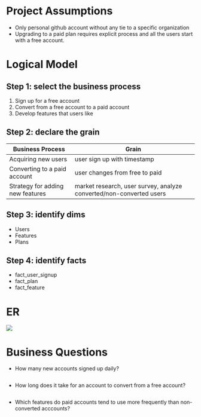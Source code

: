 # Project Assumptions
* Only personal github account without any tie to a specific organization
* Upgrading to a paid plan requires explicit process and all the users start with a free account. 
# Logical Model

## Step 1: select the business process
1. Sign up for a free account
2. Convert from a free account to a paid account
3. Develop features that users like

## Step 2: declare the grain
|Business Process | Grain |
|---|---|
|Acquiring new users| user sign up with timestamp|
|Converting to a paid account| user changes from free to paid|
| Strategy for adding new features | market research, user survey, analyze converted/non-converted users |

## Step 3: identify dims
* Users
* Features
* Plans

## Step 4: identify facts
* fact_user_signup
* fact_plan
* fact_feature

# ER
![](github-er.png)

# Business Questions
* How many new accounts signed up daily?
```sql
```
* How long does it take for an account to convert from a free account?
```sql
```
* Which features do paid accounts tend to use more frequently than non-converted acccounts?
```sql
```

